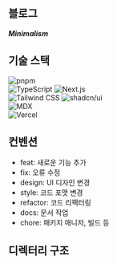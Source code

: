 ## 블로그

_**Minimalism**_

## 기술 스택

![pnpm](https://img.shields.io/badge/pnpm-F69220?style=for-the-badge&logo=pnpm&logoColor=white)  
![TypeScript](https://img.shields.io/badge/TypeScript-3178C6?style=for-the-badge&logo=TypeScript&logoColor=white)
![Next.js](https://img.shields.io/badge/Next.js-000000?style=for-the-badge&logo=Next.js&logoColor=white)  
![Tailwind CSS](https://img.shields.io/badge/Tailwind%20CSS-06B6D4?style=for-the-badge&logo=Tailwind%20CSS&logoColor=white)
![shadcn/ui](https://img.shields.io/badge/shadcn/ui-000000?style=for-the-badge&logo=shadcn/ui&logoColor=white)  
![MDX](https://img.shields.io/badge/MDX-1B1F24?style=for-the-badge&logo=MDX&logoColor=white)  
![Vercel](https://img.shields.io/badge/Vercel-000000?style=for-the-badge&logo=Vercel&logoColor=white)

## 컨벤션

- feat: 새로운 기능 추가
- fix: 오류 수정
- design: UI 디자인 변경
- style: 코드 포맷 변경
- refactor: 코드 리팩터링
- docs: 문서 작업
- chore: 패키지 매니저, 빌드 등

## 디렉터리 구조

```

```
